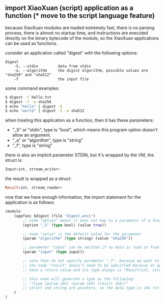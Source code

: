 
## import XiaoXuan (script) application as a function (* move to the script language feature)

because XiaoXuan modules are loaded extremely fast, there is no parsing process,
there is almost no startup time, and instructions are executed directly on the binary
bytecode of the module, so the XiaoXuan applications can be used as functions.

consider an application called "digest" with the following options:

```text
digest
    -S, --stdin         data from stdin
    -a, --algorithm     the digist algorithm, possible values are "sha256" and "sha512"
    -f                  the input file
```

some command examples:

```bash
$ digest -f hello.txt
$ digest -f -a sha256
$ echo "hello" | digest -S
$ echo "world" | digest -S -a sha512
```

when treating this application as a function, then it has these parameters:

- "_S" or "stdin", type is "bool", which means this program option doesn't allow an argument.
- "_a" or "algorithm", type is "string"
- "_f", type is "string"

there is also an implicit parameter STDIN, but it's wrapped by the VM, the struct is:

```rust
Input<int, stream_writer>
```

the result is wrapped as a struct:

```rust
Result<int, stream_reader>
```

now that we have enough information, the import statement for the application is as follows:

```clojure
(module
    (appfunc $digest (file "digest.ancs")
        ;; node "option" means it does not map to a parameter of a function
        (option "_S" (type bool) (value true))

        ;; node "value" is the default value for the parameter
        (param "algorithm" (type string) (value "sha256"))

        ;; parameter "input" can be omitted if no data is read in from STDIN.
        (param "input" (type input))

        ;; note that do not specify parameter "_f", because we want to ignore this parameter.
        ;; the node "result" doesn't need to be specified because an application will definitely
        ;; have a return value and its type always is "Result<int, stream_writer>"

        ;; this node will generate a type as the following:
        ;; "(type (param i64) (param i64) (result i64))"
        ;; struct and string are pointers, so the data type is i64 (in 64-bit VM)
    )
)
```
